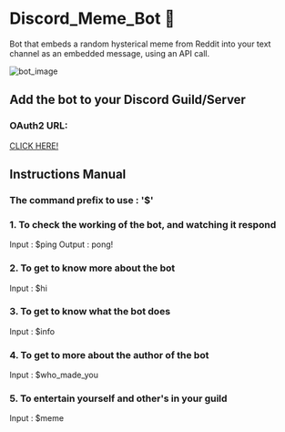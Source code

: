 # Discord_Meme_Bot 🤣
Bot that embeds a random hysterical meme from Reddit into your text channel as an embedded message, using an API call. 

![bot_image](https://cdn.discordapp.com/app-icons/931963591253430312/e73e4fd97582bfd85e0bd7d2de7769e5.png?size=512)

## Add the bot to your Discord Guild/Server

### OAuth2 URL:
[CLICK HERE!](https://discord.com/oauth2/authorize?client_id=931963591253430312&permissions=277025445888&scope=bot)

## Instructions Manual

### The command prefix to use : '$'

### 1. To check the working of the bot, and watching it respond
Input : $ping
Output : pong!

### 2. To get to know more about the bot
Input : $hi

### 3. To get to know what the bot does
Input : $info

### 4. To get to more about the author of the bot
Input : $who_made_you

### 5. To entertain yourself and other's in your guild
Input : $meme
